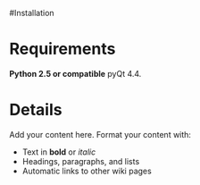 #Installation

# Requirements #
**Python 2.5 or compatible** pyQt 4.4.


# Details #

Add your content here.  Format your content with:
  * Text in **bold** or _italic_
  * Headings, paragraphs, and lists
  * Automatic links to other wiki pages